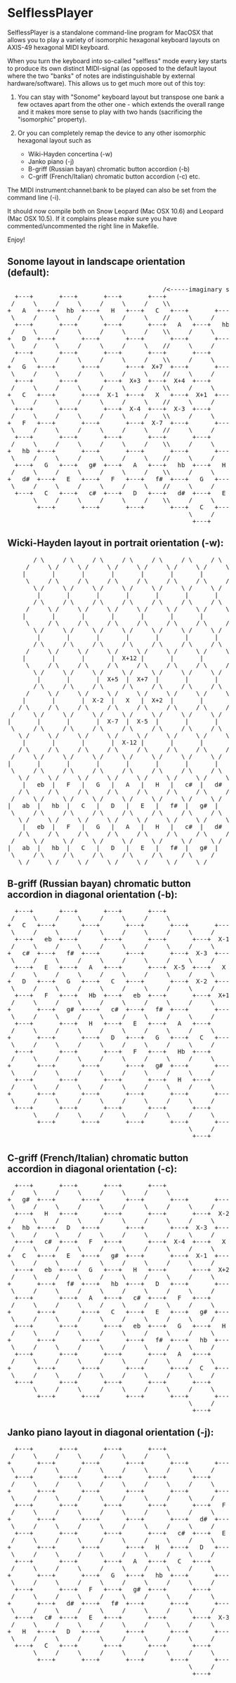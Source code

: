SelflessPlayer
==============

SelflessPlayer is a standalone command-line program for MacOSX that allows you to play
a variety of isomorphic hexagonal keyboard layouts on AXIS-49 hexagonal MIDI keyboard.

When you turn the keyboard into so-called "selfless" mode every key starts to produce its own distinct MIDI-signal
(as opposed to the default layout where the two "banks" of notes are indistinguishable by external hardware/software).
This allows us to get much more out of this toy:

1. You can stay with "Sonome" keyboard layout but transpose one bank a few octaves apart from the other one -
    which extends the overall range and it makes more sense to play with two hands (sacrificing the "isomorphic" property).

2. Or you can completely remap the device to any other isomorphic hexagonal layout such as
    * Wiki-Hayden concertina (-w)
    * Janko piano (-j)
    * B-griff (Russian bayan) chromatic button accordion (-b)
    * C-griff (French/Italian) chromatic button accordion (-c)
    etc.

The MIDI instrument:channel:bank to be played can also be set from the command line (-i).

It should now compile both on Snow Leopard (Mac OSX 10.6) and Leopard (Mac OSX 10.5).
If it complains please make sure you have commented/uncommented the right line in Makefile.

Enjoy!


Sonome layout in landscape orientation (default):
-------------------------------------------------

<PRE>
                                          /&lt;-----imaginary split between two banks
  +---+       +---+       +---+       +---+
 /     \     /     \     /     \     /    \\
+   A   +---+   hb  +---+   H   +---+   C   +---+       +---+       +---+       +---+
 \     /     \     /     \     /     \    //     \     /     \     /     \     /     \
  +---+       +---+       +---+       +---+   A   +---+   hb  +---+   H   +---+   C   +
 /     \     /     \     /     \     /    \\     /     \     /     \     /     \     /
+   D   +---+       +---+       +---+       +---+       +---+       +---+       +---+
 \     /     \     /     \     /     \    //     \     /     \     /     \     /     \
  +---+       +---+       +---+       +---+       +---+       +---+       +---+   F   +
 /     \     /     \     /     \     /    \\     /     \     /     \     /     \     /
+   G   +---+       +---+       +---+  X+7  +---+       +---+       +---+       +---+
 \     /     \     /     \     /     \    //     \     /     \     /     \     /     \
  +---+       +---+       +---+  X+3  +---+  X+4  +---+       +---+       +---+   hb  +
 /     \     /     \     /     \     /    \\     /     \     /     \     /     \     /
+   C   +---+       +---+  X-1  +---+   X   +---+  X+1  +---+       +---+       +---+
 \     /     \     /     \     /     \    //     \     /     \     /     \     /     \
  +---+       +---+       +---+  X-4  +---+  X-3  +---+       +---+       +---+   d#  +
 /     \     /     \     /     \     /    \\     /     \     /     \     /     \     /
+   F   +---+       +---+       +---+  X-7  +---+       +---+       +---+       +---+
 \     /     \     /     \     /     \    //     \     /     \     /     \     /     \
  +---+       +---+       +---+       +---+       +---+       +---+       +---+   g#  +
 /     \     /     \     /     \     /    \\     /     \     /     \     /     \     /
+   hb  +---+       +---+       +---+       +---+       +---+       +---+       +---+
 \     /     \     /     \     /     \    //     \     /     \     /     \     /     \
  +---+   G   +---+   g#  +---+   A   +---+   hb  +---+   H   +---+   C   +---+   c#  +
 /     \     /     \     /     \     /    \\     /     \     /     \     /     \     /
+   d#  +---+   E   +---+   F   +---+   f#  +---+   G   +---+   g#  +---+   A   +---+
 \     /     \     /     \     /     \    //     \     /     \     /     \     /     \
  +---+   C   +---+   c#  +---+   D   +---+   d#  +---+   E   +---+   F   +---+   f#  +
       \     /     \     /     \     /    \\     /     \     /     \     /     \     /
        +---+       +---+       +---+       +---+   C   +---+   c#  +---+   D   +---+
                                                 \     /     \     /     \     /
                                                  +---+       +---+       +---+
</PRE>

Wicki-Hayden layout in portrait orientation (-w):
-------------------------------------------------

<PRE>
       / \     / \     / \     / \     / \     / \     / \
     /     \ /     \ /     \ /     \ /     \ /     \ /     \
    |       |       |       |       |       |       |       |
     \     / \     / \     / \     / \     / \     / \     / \
       \ /     \ /     \ /     \ /     \ /     \ /     \ /     \
        |       |       |       |       |       |       |       |
       / \     / \     / \     / \     / \     / \     / \     /
     /     \ /     \ /     \ /     \ /     \ /     \ /     \ /
    |       |       |       |       |       |       |       |
     \     / \     / \     / \     / \     / \     / \     / \
       \ /     \ /     \ /     \ /     \ /     \ /     \ /     \
        |       |       |       |       |       |       |       |
       / \     / \     / \     / \     / \     / \     / \     /
     /     \ /     \ /     \ /     \ /     \ /     \ /     \ /
    |       |       |       |  X+12 |       |       |       |
     \     / \     / \     / \     / \     / \     / \     / \
       \ /     \ /     \ /     \ /     \ /     \ /     \ /     \
        |       |       |  X+5  |  X+7  |       |       |       |
       / \     / \     / \     / \     / \     / \     / \     /
     /     \ /     \ /     \ /     \ /     \ /     \ /     \ /
    |       |       |  X-2  |   X   |  X+2  |       |       |
   / \     / \     / \     / \     / \     / \     / \     /
 /     \ /     \ /     \ /     \ /     \ /     \ /     \ /
|       |       |       |  X-7  |  X-5  |       |       |
 \     / \     / \     / \     / \     / \     / \     / \
   \ /     \ /     \ /     \ /     \ /     \ /     \ /     \
    |       |       |       |  X-12 |       |       |       |
   / \     / \     / \     / \     / \     / \     / \     /
 /     \ /     \ /     \ /     \ /     \ /     \ /     \ /
|       |       |       |       |       |       |       |
 \     / \     / \     / \     / \     / \     / \     / \
   \ /     \ /     \ /     \ /     \ /     \ /     \ /     \
    |   eb  |   F   |   G   |   A   |   H   |   c#  |   d#  |
   / \     / \     / \     / \     / \     / \     / \     /
 /     \ /     \ /     \ /     \ /     \ /     \ /     \ /
|   ab  |   hb  |   C   |   D   |   E   |   f#  |   g#  |
 \     / \     / \     / \     / \     / \     / \     / \
   \ /     \ /     \ /     \ /     \ /     \ /     \ /     \
    |   eb  |   F   |   G   |   A   |   H   |   c#  |   d#  |
   / \     / \     / \     / \     / \     / \     / \     /
 /     \ /     \ /     \ /     \ /     \ /     \ /     \ /
|   ab  |   hb  |   C   |   D   |   E   |   f#  |   g#  |
 \     / \     / \     / \     / \     / \     / \     /
   \ /     \ /     \ /     \ /     \ /     \ /     \ /
</PRE>

B-griff (Russian bayan) chromatic button accordion in diagonal orientation (-b):
--------------------------------------------------------------------------------

<PRE>
  +---+       +---+       +---+       +---+
 /     \     /     \     /     \     /     \
+   C   +---+       +---+       +---+       +---+       +---+       +---+       +---+
 \     /     \     /     \     /     \     /     \     /     \     /     \     /     \
  +---+   eb  +---+       +---+       +---+       +---+  X-1  +---+       +---+       +
 /     \     /     \     /     \     /     \     /     \     /     \     /     \     /
+   c#  +---+   f#  +---+       +---+       +---+  X-3  +---+  X+2  +---+       +---+
 \     /     \     /     \     /     \     /     \     /     \     /     \     /     \
  +---+   E   +---+   A   +---+       +---+  X-5  +---+   X   +---+  X+5  +---+       +
 /     \     /     \     /     \     /     \     /     \     /     \     /     \     /
+   D   +---+   G   +---+   C   +---+       +---+  X-2  +---+  X+3  +---+       +---+
 \     /     \     /     \     /     \     /     \     /     \     /     \     /     \
  +---+   F   +---+   Hb  +---+   eb  +---+       +---+  X+1  +---+       +---+       +
 /     \     /     \     /     \     /     \     /     \     /     \     /     \     /
+       +---+   g#  +---+   c#  +---+   f#  +---+       +---+       +---+       +---+
 \     /     \     /     \     /     \     /     \     /     \     /     \     /     \
  +---+       +---+   H   +---+   E   +---+   A   +---+       +---+       +---+       +
 /     \     /     \     /     \     /     \     /     \     /     \     /     \     /
+       +---+       +---+   D   +---+   G   +---+   C   +---+       +---+       +---+
 \     /     \     /     \     /     \     /     \     /     \     /     \     /     \
  +---+       +---+       +---+   F   +---+   Hb  +---+       +---+       +---+       +
 /     \     /     \     /     \     /     \     /     \     /     \     /     \     /
+       +---+       +---+       +---+   g#  +---+       +---+       +---+       +---+
 \     /     \     /     \     /     \     /     \     /     \     /     \     /     \
  +---+       +---+       +---+       +---+   H   +---+       +---+       +---+       +
 /     \     /     \     /     \     /     \     /     \     /     \     /     \     /
+       +---+       +---+       +---+       +---+       +---+       +---+       +---+
 \     /     \     /     \     /     \     /     \     /     \     /     \     /     \
  +---+       +---+       +---+       +---+       +---+       +---+       +---+       +
       \     /     \     /     \     /     \     /     \     /     \     /     \     /
        +---+       +---+       +---+       +---+       +---+       +---+       +---+
                                                 \     /     \     /     \     /
                                                  +---+       +---+       +---+
</PRE>

C-griff (French/Italian) chromatic button accordion in diagonal orientation (-c):
---------------------------------------------------------------------------------

<PRE>
  +---+       +---+       +---+       +---+
 /     \     /     \     /     \     /     \
+   g#  +---+       +---+       +---+       +---+       +---+       +---+       +---+
 \     /     \     /     \     /     \     /     \     /     \     /     \     /     \
  +---+   H   +---+       +---+       +---+       +---+  X-2  +---+       +---+       +
 /     \     /     \     /     \     /     \     /     \     /     \     /     \     /
+   hb  +---+   D   +---+       +---+       +---+  X-3  +---+  X+1  +---+       +---+
 \     /     \     /     \     /     \     /     \     /     \     /     \     /     \
  +---+   c#  +---+   F   +---+       +---+  X-4  +---+   X   +---+  X+4  +---+       +
 /     \     /     \     /     \     /     \     /     \     /     \     /     \     /
+   C   +---+   E   +---+   g#  +---+       +---+  X-1  +---+  X+3  +---+       +---+
 \     /     \     /     \     /     \     /     \     /     \     /     \     /     \
  +---+   eb  +---+   G   +---+   H   +---+       +---+  X+2  +---+       +---+       +
 /     \     /     \     /     \     /     \     /     \     /     \     /     \     /
+       +---+   f#  +---+   hb  +---+   D   +---+       +---+       +---+       +---+
 \     /     \     /     \     /     \     /     \     /     \     /     \     /     \
  +---+       +---+   A   +---+   c#  +---+   F   +---+       +---+       +---+       +
 /     \     /     \     /     \     /     \     /     \     /     \     /     \     /
+       +---+       +---+   C   +---+   E   +---+   g#  +---+       +---+       +---+
 \     /     \     /     \     /     \     /     \     /     \     /     \     /     \
  +---+       +---+       +---+   eb  +---+   G   +---+   H   +---+       +---+       +
 /     \     /     \     /     \     /     \     /     \     /     \     /     \     /
+       +---+       +---+       +---+   f#  +---+   hb  +---+       +---+       +---+
 \     /     \     /     \     /     \     /     \     /     \     /     \     /     \
  +---+       +---+       +---+       +---+   A   +---+       +---+       +---+       +
 /     \     /     \     /     \     /     \     /     \     /     \     /     \     /
+       +---+       +---+       +---+       +---+   C   +---+       +---+       +---+
 \     /     \     /     \     /     \     /     \     /     \     /     \     /     \
  +---+       +---+       +---+       +---+       +---+       +---+       +---+       +
       \     /     \     /     \     /     \     /     \     /     \     /     \     /
        +---+       +---+       +---+       +---+       +---+       +---+       +---+
                                                 \     /     \     /     \     /
                                                  +---+       +---+       +---+
</PRE>

Janko piano layout in diagonal orientation (-j):
------------------------------------------------

<PRE>
  +---+       +---+       +---+       +---+
 /     \     /     \     /     \     /     \
+       +---+       +---+       +---+       +---+       +---+       +---+       +---+
 \     /     \     /     \     /     \     /     \     /     \     /     \     /     \
  +---+       +---+       +---+       +---+       +---+       +---+   A   +---+   C   +
 /     \     /     \     /     \     /     \     /     \     /     \     /     \     /
+       +---+       +---+       +---+       +---+       +---+   G   +---+   hb  +---+
 \     /     \     /     \     /     \     /     \     /     \     /     \     /     \
  +---+       +---+       +---+       +---+       +---+   F   +---+   g#  +---+       +
 /     \     /     \     /     \     /     \     /     \     /     \     /     \     /
+       +---+       +---+       +---+       +---+   d#  +---+   f#  +---+       +---+
 \     /     \     /     \     /     \     /     \     /     \     /     \     /     \
  +---+       +---+       +---+       +---+   c#  +---+   E   +---+       +---+       +
 /     \     /     \     /     \     /     \     /     \     /     \     /     \     /
+       +---+       +---+       +---+   H   +---+   D   +---+       +---+       +---+
 \     /     \     /     \     /     \     /     \     /     \     /     \     /     \
  +---+       +---+       +---+   A   +---+   C   +---+       +---+       +---+       +
 /     \     /     \     /     \     /     \     /     \     /     \     /     \     /
+       +---+       +---+   G   +---+   hb  +---+       +---+       +---+       +---+
 \     /     \     /     \     /     \     /     \     /     \     /     \     /     \
  +---+       +---+   F   +---+   g#  +---+       +---+       +---+  X+1  +---+       +
 /     \     /     \     /     \     /     \     /     \     /     \     /     \     /
+       +---+   d#  +---+   f#  +---+       +---+       +---+  X-1  +---+  X+2  +---+
 \     /     \     /     \     /     \     /     \     /     \     /     \     /     \
  +---+   c#  +---+   E   +---+       +---+       +---+  X-3  +---+   X   +---+  X+3  +
 /     \     /     \     /     \     /     \     /     \     /     \     /     \     /
+   H   +---+   D   +---+       +---+       +---+       +---+  X-2  +---+  X+1  +---+
 \     /     \     /     \     /     \     /     \     /     \     /     \     /     \
  +---+   C   +---+       +---+       +---+       +---+       +---+  X-1  +---+       +
       \     /     \     /     \     /     \     /     \     /     \     /     \     /
        +---+       +---+       +---+       +---+       +---+       +---+       +---+
                                                 \     /     \     /     \     /
                                                  +---+       +---+       +---+
</PRE>


